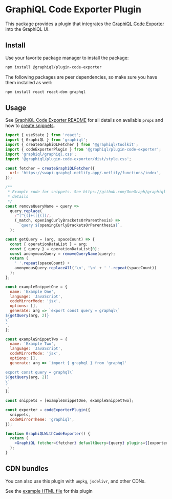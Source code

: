 # GraphiQL Code Exporter Plugin

This package provides a plugin that integrates the
[GraphiQL Code Exporter](https://github.com/OneGraph/graphiql-code-exporter)
into the GraphiQL UI.

## Install

Use your favorite package manager to install the package:

```sh
npm install @graphiql/plugin-code-exporter
```

The following packages are peer dependencies, so make sure you have them
installed as well:

```sh
npm install react react-dom graphql
```

## Usage

See
[GraphiQL Code Exporter README](https://github.com/OneGraph/graphiql-code-exporter)
for all details on available `props` and how to
[create snippets](https://github.com/OneGraph/graphiql-code-exporter#snippets).

```jsx
import { useState } from 'react';
import { GraphiQL } from 'graphiql';
import { createGraphiQLFetcher } from '@graphiql/toolkit';
import { codeExporterPlugin } from '@graphiql/plugin-code-exporter';
import 'graphiql/graphiql.css';
import '@graphiql/plugin-code-exporter/dist/style.css';

const fetcher = createGraphiQLFetcher({
  url: 'https://swapi-graphql.netlify.app/.netlify/functions/index',
});

/**
 * Example code for snippets. See https://github.com/OneGraph/graphiql-code-exporter#snippets for
 * details
 */
const removeQueryName = query =>
  query.replace(
    /^[^{(]+([{(])/,
    (_match, openingCurlyBracketsOrParenthesis) =>
      `query ${openingCurlyBracketsOrParenthesis}`,
  );

const getQuery = (arg, spaceCount) => {
  const { operationDataList } = arg;
  const { query } = operationDataList[0];
  const anonymousQuery = removeQueryName(query);
  return (
    ' '.repeat(spaceCount) +
    anonymousQuery.replaceAll('\n', '\n' + ' '.repeat(spaceCount))
  );
};

const exampleSnippetOne = {
  name: 'Example One',
  language: 'JavaScript',
  codeMirrorMode: 'jsx',
  options: [],
  generate: arg => `export const query = graphql\`
${getQuery(arg, 2)}
\`
`,
};

const exampleSnippetTwo = {
  name: 'Example Two',
  language: 'JavaScript',
  codeMirrorMode: 'jsx',
  options: [],
  generate: arg => `import { graphql } from 'graphql'

export const query = graphql\`
${getQuery(arg, 2)}
\`
`,
};

const snippets = [exampleSnippetOne, exampleSnippetTwo];

const exporter = codeExporterPlugin({
  snippets,
  codeMirrorTheme: 'graphiql',
});

function GraphiQLWithCodeExporter() {
  return (
    <GraphiQL fetcher={fetcher} defaultQuery={query} plugins={[exporter]} />
  );
}
```

## CDN bundles

You can also use this plugin with `unpkg`, `jsdelivr`, and other CDNs.

See the [example HTML file](examples/index.html) for this plugin
